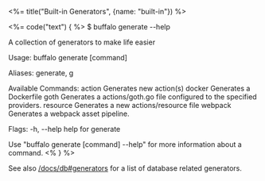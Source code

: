 <%= title("Built-in Generators", {name: "built-in"}) %>

<%= code("text") { %>
$ buffalo generate --help

A collection of generators to make life easier

Usage:
  buffalo generate [command]

Aliases:
  generate, g

Available Commands:
  action      Generates new action(s)
  docker      Generates a Dockerfile
  goth        Generates a actions/goth.go file configured to the specified providers.
  resource    Generates a new actions/resource file
  webpack     Generates a webpack asset pipeline.

Flags:
  -h, --help   help for generate

Use "buffalo generate [command] --help" for more information about a command.
<% } %>

See also [/docs/db#generators](/docs/db#generators) for a list of database related generators.
